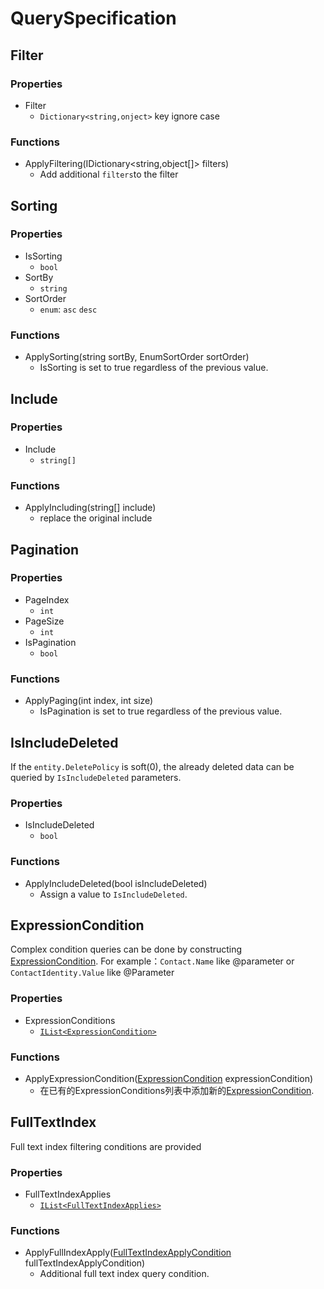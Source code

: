 # QuerySpecification
## Filter
### Properties
- Filter
  - `Dictionary<string,onject>` key ignore case
### Functions
- ApplyFiltering(IDictionary<string,object[]> filters)
  - Add additional `filters`to the filter

## Sorting
### Properties
- IsSorting
  - `bool`
- SortBy
  - `string`
- SortOrder
  - `enum`: `asc` `desc`
### Functions
- ApplySorting(string sortBy, EnumSortOrder sortOrder)
  - IsSorting is set to true regardless of the previous value.

## Include
### Properties
- Include
  - `string[]`
### Functions
- ApplyIncluding(string[] include)
  - replace the original include

## Pagination
### Properties
- PageIndex
  - `int`
- PageSize
  - `int`
- IsPagination
  - `bool`
### Functions
- ApplyPaging(int index, int size)
  - IsPagination is set to true regardless of the previous value.

## IsIncludeDeleted
If the `entity.DeletePolicy` is soft(0), the already deleted data can be queried by `IsIncludeDeleted` parameters.
### Properties
- IsIncludeDeleted
  - `bool`
### Functions
- ApplyIncludeDeleted(bool isIncludeDeleted)
  -  Assign a value to `IsIncludeDeleted`.

## ExpressionCondition
Complex condition queries can be done by constructing [ExpressionCondition](https://dev.azure.com/Comm100/Auto%20Coding/_wiki/wikis/Auto-Coding.wiki/699/ExpressionCondition). For example：`Contact.Name` like @parameter or `ContactIdentity.Value` like @Parameter
### Properties
- ExpressionConditions
  - [`IList<ExpressionCondition>`](https://dev.azure.com/Comm100/Auto%20Coding/_wiki/wikis/Auto-Coding.wiki/699/ExpressionCondition)
### Functions
- ApplyExpressionCondition([ExpressionCondition](https://dev.azure.com/Comm100/Auto%20Coding/_wiki/wikis/Auto-Coding.wiki/699/ExpressionCondition) expressionCondition)
  - 在已有的ExpressionConditions列表中添加新的[ExpressionCondition](https://dev.azure.com/Comm100/Auto%20Coding/_wiki/wikis/Auto-Coding.wiki/699/ExpressionCondition).

## FullTextIndex
Full text index filtering conditions are provided
### Properties
- FullTextIndexApplies
  - [`IList<FullTextIndexApplies>`](https://dev.azure.com/Comm100/Auto%20Coding/_wiki/wikis/Auto-Coding.wiki/701/FullTextIndexApplyCondition)
### Functions
- ApplyFullIndexApply([FullTextIndexApplyCondition](https://dev.azure.com/Comm100/Auto%20Coding/_wiki/wikis/Auto-Coding.wiki/701/FullTextIndexApplyCondition) fullTextIndexApplyCondition)
  - Additional full text index query condition. 